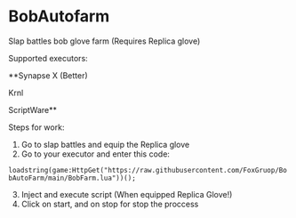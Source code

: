 # BobAutofarm
Slap battles bob glove farm (Requires Replica glove)

Supported executors:

**Synapse X (Better)

Krnl 

ScriptWare**

Steps for work:

1. Go to slap battles and equip the Replica glove
2. Go to your executor and enter this code:

``loadstring(game:HttpGet("https://raw.githubusercontent.com/FoxGruop/BobAutoFarm/main/BobFarm.lua"))();``

3. Inject and execute script (When equipped Replica Glove!)
4. Click on start, and on stop for stop the proccess
